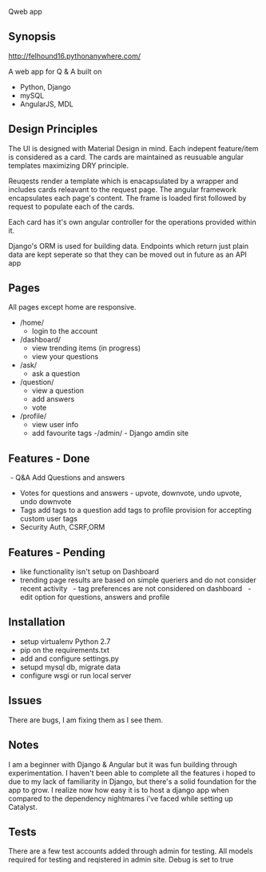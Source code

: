 Qweb app

## Synopsis
  http://felhound16.pythonanywhere.com/
  
  A web app for Q & A built on 
  - Python, Django
  - mySQL
  - AngularJS, MDL
  
## Design Principles
  The UI is designed with Material Design in mind. Each indepent feature/item is considered as a card.
  The cards are maintained as reusuable angular templates maximizing DRY principle.
  
  Reuqests render a template which is enacapsulated by a wrapper and includes cards releavant to the request page.
  The angular framework encapsulates each page's content. The frame is loaded first followed by request to populate each of the cards.
  
  Each card has it's own angular controller for the operations provided within it.
  
  Django's ORM is used for building data.
  Endpoints which return just plain data are kept seperate so that they can be moved out in future as an API app
    
## Pages
  All pages except home are responsive. 
  - /home/
    - login to the account    
  - /dashboard/
    - view trending items (in progress)
    - view your questions    
  - /ask/
    - ask a question
  - /question/
    - view a question
    - add answers
    - vote
  - /profile/
    - view user info
    - add favourite tags
  -/admin/ - Django amdin site  
 
## Features - Done 
  - Q&A
    Add Questions and answers
  - Votes
    for questions and answers - upvote, downvote, undo upvote, undo downvote
  - Tags
    add tags to a question
    add tags to profile
    provision for accepting custom user tags
  - Security
    Auth, CSRF,ORM
 
## Features - Pending
   - like functionality isn't setup on Dashboard
   - trending page results are based on simple queriers and do not consider recent activity
   - tag preferences are not considered on dashboard
   - edit option for questions, answers and profile
    
## Installation
  - setup virtualenv Python 2.7
  - pip on the requirements.txt
  - add and configure settings.py
  - setupd mysql db, migrate data
  - configure wsgi or run local server
  
## Issues
   There are bugs, I am fixing them as I see them. 
   
## Notes
  I am a beginner with Django & Angular but it was fun building through experimentation. I haven't been able to complete all the features i hoped to due to my lack of familiarity in Django, but there's a solid foundation for the app to grow.
  I realize now how easy it is to host a django app when compared to the dependency nightmares i've faced while setting up Catalyst.
  

## Tests
There are a few test accounts added through admin for testing.
All models required for testing and reqistered in admin site.
Debug is set to true




